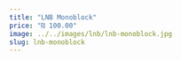 ```yaml
---
title: "LNB Monoblock"
price: "₪ 100.00"
image: ../../images/lnb/lnb-monoblock.jpg
slug: lnb-monoblock
---
```

